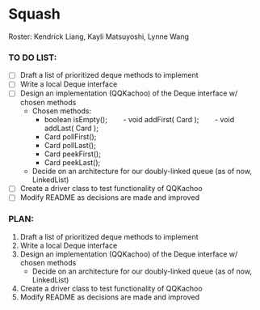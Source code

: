 # Squash
Roster: Kendrick Liang, Kayli Matsuyoshi, Lynne Wang

### TO DO LIST:
- [ ] Draft a list of prioritized deque methods to implement
- [ ] Write a local Deque interface
- [ ] Design an implementation (QQKachoo) of the Deque interface w/ chosen methods
    - Chosen methods:
        - boolean isEmpty();
        - void addFirst( Card );
        - void addLast( Card );
        - Card pollFirst();
        - Card pollLast();
        - Card peekFirst();
        - Card peekLast();
    - Decide on an architecture for our doubly-linked queue (as of now, LinkedList)
- [ ] Create a driver class to test functionality of QQKachoo
- [ ] Modify README as decisions are made and improved

### PLAN:
1. Draft a list of prioritized deque methods to implement
2. Write a local Deque interface
3. Design an implementation (QQKachoo) of the Deque interface w/ chosen methods
    - Decide on an architecture for our doubly-linked queue (as of now, LinkedList)
4. Create a driver class to test functionality of QQKachoo
5. Modify README as decisions are made and improved

